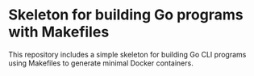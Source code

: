 # Skeleton for building Go programs with Makefiles

This repository includes a simple skeleton for building Go CLI programs using Makefiles to generate minimal Docker containers.
